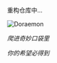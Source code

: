 重构仓库中...

![Doraemon](https://img.meituan.net/csc/825137602b593a17a90b0ae0d1488bfc290994.jpg)

*爬进奇妙口袋里*

*你的希望必得到*
